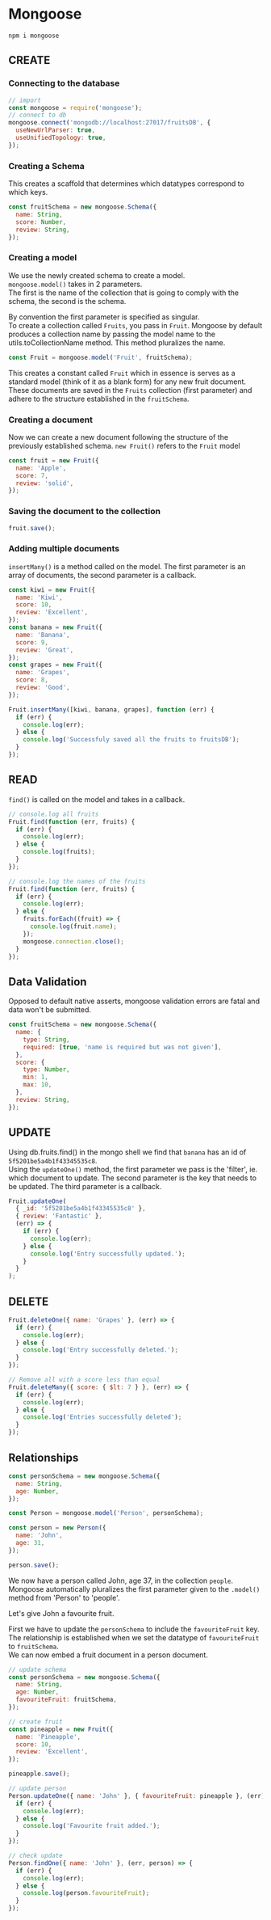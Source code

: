 # Mongoose

`npm i mongoose`

## CREATE

### Connecting to the database

```js
// import
const mongoose = require('mongoose');
// connect to db
mongoose.connect('mongodb://localhost:27017/fruitsDB', {
  useNewUrlParser: true,
  useUnifiedTopology: true,
});
```

### Creating a Schema

This creates a scaffold that determines which datatypes correspond to which keys.

```js
const fruitSchema = new mongoose.Schema({
  name: String,
  score: Number,
  review: String,
});
```

### Creating a model

We use the newly created schema to create a model.  
`mongoose.model()` takes in 2 parameters.  
The first is the name of the collection that is going to comply with the schema, the second is the schema.

By convention the first parameter is specified as singular.  
To create a collection called `Fruits`, you pass in `Fruit`. Mongoose by default produces a collection name by passing the model name to the utils.toCollectionName method. This method pluralizes the name.

```js
const Fruit = mongoose.model('Fruit', fruitSchema);
```

This creates a constant called `Fruit` which in essence is serves as a standard model (think of it as a blank form) for any new fruit document. These documents are saved in the `Fruits` collection (first parameter) and adhere to the structure established in the `fruitSchema`.

### Creating a document

Now we can create a new document following the structure of the previously established schema.
`new Fruit()` refers to the `Fruit` model

```js
const fruit = new Fruit({
  name: 'Apple',
  score: 7,
  review: 'solid',
});
```

### Saving the document to the collection

```js
fruit.save();
```

### Adding multiple documents

`insertMany()` is a method called on the model. The first parameter is an array of documents, the second parameter is a callback.

```js
const kiwi = new Fruit({
  name: 'Kiwi',
  score: 10,
  review: 'Excellent',
});
const banana = new Fruit({
  name: 'Banana',
  score: 9,
  review: 'Great',
});
const grapes = new Fruit({
  name: 'Grapes',
  score: 8,
  review: 'Good',
});

Fruit.insertMany([kiwi, banana, grapes], function (err) {
  if (err) {
    console.log(err);
  } else {
    console.log('Successfuly saved all the fruits to fruitsDB');
  }
});
```

## READ

`find()` is called on the model and takes in a callback.

```js
// console.log all fruits
Fruit.find(function (err, fruits) {
  if (err) {
    console.log(err);
  } else {
    console.log(fruits);
  }
});

// console.log the names of the fruits
Fruit.find(function (err, fruits) {
  if (err) {
    console.log(err);
  } else {
    fruits.forEach((fruit) => {
      console.log(fruit.name);
    });
    mongoose.connection.close();
  }
});
```

## Data Validation

Opposed to default native asserts, mongoose validation errors are fatal and data won't be submitted.

```js
const fruitSchema = new mongoose.Schema({
  name: {
    type: String,
    required: [true, 'name is required but was not given'],
  },
  score: {
    type: Number,
    min: 1,
    max: 10,
  },
  review: String,
});
```

## UPDATE

Using db.fruits.find() in the mongo shell we find that `banana` has an id of `5f5201be5a4b1f43345535c8`.  
Using the `updateOne()` method, the first parameter we pass is the 'filter', ie. which document to update. The second parameter is the key that needs to be updated. The third parameter is a callback.

```js
Fruit.updateOne(
  { _id: '5f5201be5a4b1f43345535c8' },
  { review: 'Fantastic' },
  (err) => {
    if (err) {
      console.log(err);
    } else {
      console.log('Entry successfully updated.');
    }
  }
);
```

## DELETE

```js
Fruit.deleteOne({ name: 'Grapes' }, (err) => {
  if (err) {
    console.log(err);
  } else {
    console.log('Entry successfully deleted.');
  }
});
```

```js
// Remove all with a score less than equal
Fruit.deleteMany({ score: { $lt: 7 } }, (err) => {
  if (err) {
    console.log(err);
  } else {
    console.log('Entries successfully deleted');
  }
});
```

## Relationships

```js
const personSchema = new mongoose.Schema({
  name: String,
  age: Number,
});

const Person = mongoose.model('Person', personSchema);

const person = new Person({
  name: 'John',
  age: 31,
});

person.save();
```

We now have a person called John, age 37, in the collection `people`.  
Mongoose automatically pluralizes the first parameter given to the `.model()` method from 'Person' to 'people'.

Let's give John a favourite fruit.

First we have to update the `personSchema` to include the `favouriteFruit` key.
The relationship is established when we set the datatype of `favouriteFruit` to `fruitSchema`.  
We can now embed a fruit document in a person document.

```js
// update schema
const personSchema = new mongoose.Schema({
  name: String,
  age: Number,
  favouriteFruit: fruitSchema,
});
```

```js
// create fruit
const pineapple = new Fruit({
  name: 'Pineapple',
  score: 10,
  review: 'Excellent',
});

pineapple.save();
```

```js
// update person
Person.updateOne({ name: 'John' }, { favouriteFruit: pineapple }, (err) => {
  if (err) {
    console.log(err);
  } else {
    console.log('Favourite fruit added.');
  }
});
```

```js
// check update
Person.findOne({ name: 'John' }, (err, person) => {
  if (err) {
    console.log(err);
  } else {
    console.log(person.favouriteFruit);
  }
});
```
